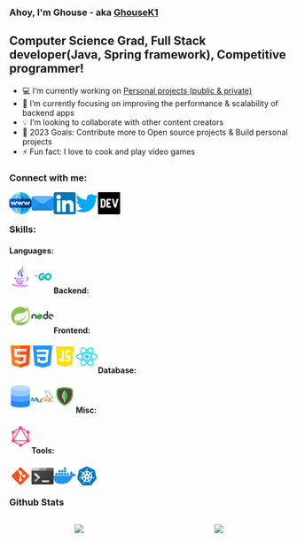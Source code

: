 ### Ahoy, I'm Ghouse - aka [GhouseK1][website] 

## Computer Science Grad, Full Stack developer(Java, Spring framework), Competitive programmer!

- :computer: I’m currently working on [Personal projects (public & private)][gitprojects]
- :blue_book:  I’m currently focusing on improving the performance & scalability of backend apps
- :bulb: I’m looking to collaborate with other content creators
- :dart: 2023 Goals: Contribute more to Open source projects & Build personal projects
- ⚡ Fun fact: I love to cook and play video games
 
### Connect with me:
<div align="center">
 
[<img align="left" src="./assets/icons/website.png" height="40" width="40" />][website]
[<img align="left" src="./assets/icons/email.png" height="40" width="40" />][email] 
[<img align="left" src="./assets/icons/linkedin.png" height="40" width="40" />][linkedin] 
[<img align="left" src="./assets/icons/twitter.png" height="40" width="40" />][twitter]
[<img align="left" src="./assets/icons/devto.png" height="40" width="40" />][devto]

</div>

<br>
<br>

### Skills:

#### Languages:
<div class="languages" align="center" style="background-color:red">

 [<img align="left" src="./assets/icons/java.png" height="40" width="40" />][gitprojects]
 [<img align="left" src="./assets/icons/golang.png" height="40" width="40" />][gitprojects]

</div>
<br>

#### Backend:
<div class="backend" align="center">
 
[<img align="left" src="./assets/icons/spring.png" height="40" width="40" />][gitprojects]
[<img align="left" src="./assets/icons/nodejs.png" height="40" width="40" />][gitprojects]

</div>
<br>

#### Frontend:
<div class="frontend" align="center">
 
 [<img align="left" src="./assets/icons/html.png" height="40" width="40" />][gitprojects]
 [<img align="left" src="./assets/icons/css.png" height="40" width="40" />][gitprojects]
 [<img align="left" src="./assets/icons/javascript.png" height="40" width="40" />][gitprojects]
 [<img align="left" src="./assets/icons/reactjs.png" height="40" width="40" />][gitprojects]

</div>
<br>

#### Database:
<div class="database" align="center">

 [<img align="left" src="./assets/icons/sql.png" height="40" width="40" />][gitprojects]
 [<img align="left" src="./assets/icons/mysql.png" height="40" width="40" />][gitprojects]
 [<img align="left" src="./assets/icons/mongodb.png" height="40" width="40" />][gitprojects]

</div>
<br>

#### Misc:
<div class="misc" align="center">

 [<img align="left" src="./assets/icons/graphql.png" height="40" width="40" />][gitprojects]

</div>

<br>

#### Tools:
<div class="tools" align="center">
 
 [<img align="left" src="./assets/icons/git.png" height="40" width="40" />][gitprojects]
 [<img align="left" src="./assets/icons/terminal.png" height="40" width="40" />][gitprojects]
 [<img align="left" src="./assets/icons/docker.png" height="40" width="40" />][gitprojects]
 [<img align="left" src="./assets/icons/kubernetes.png" height="40" width="40" />][gitprojects]
</div>
<br>
<br>

### Github Stats 

 <div id="stats" width="100%" style="display: flex; align:center;">

  <div width="100%" align="center" style="flex: 1;">
   
   [<img src="http://github-readme-streak-stats.herokuapp.com?user=ghousek1&theme=highcontrast&hide_border=true&fire=DD0000&ring=DD0000&currStreakLabel=DD0000">][github]
  
  </div>
  <div width="100%" align="center" style="flex: 1;">
   
   [<img src="https://github-readme-stats.vercel.app/api?username=ghousek1&theme=highcontrast&show_icons=true&hide_border=true">][github]
   
  </div>
 
 </div>

[email]:mailto:ghousek1@outlook.com
[website]:https://ghousek1.com
[linkedin]:https://linkedin.com/in/ghousek1
[twitter]:https://twitter.com/ghousek1ofcl
[reddit]:https://reddit.com/u/ghousek1
[devto]:https://dev.to/ghousek1
[github]:https://github.com/ghousek1?tab=repositories
[gitprojects]:https://github.com/ghousek1?tab=repositories





